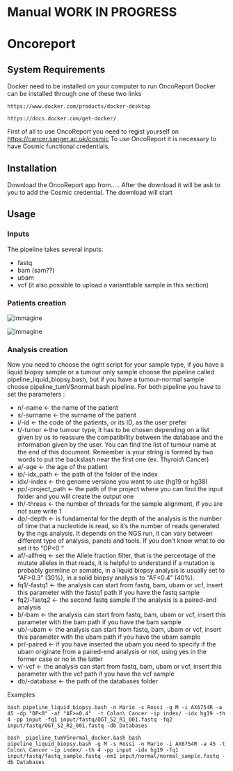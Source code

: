 # Manual WORK IN PROGRESS
# Oncoreport

## System Requirements

Docker need to be installed on your computer to run OncoReport
Docker can be installed through one of these two links

```
https://www.docker.com/products/docker-desktop

https://docs.docker.com/get-docker/
```

First of all to use OncoReport you need to regist yourself on https://cancer.sanger.ac.uk/cosmic
To use OncoReport it is necessary to have Cosmic functional credentials.

## Installation


Download the OncoReport app from.....
After the download it will be ask to you to add the Cosmic credential.
The download will start
 

## Usage 
### Inputs
The pipeline takes several inputs:
-	fastq  
-	bam (sam??)
-	ubam
-	vcf (it also possible to upload a varianttable sample in this section)

### Patients creation

![immagine](https://user-images.githubusercontent.com/57007795/151526164-a1d0842f-474f-47f1-a13d-0ac3ca3f3a0f.png)

![immagine](https://user-images.githubusercontent.com/57007795/151527995-8c2fa702-a4e7-4bc3-b857-91c8bb377daa.png)


### Analysis creation


Now you need to choose the right script for your sample type, if you have a liquid biopsy sample or a tumour only sample choose the pipeline called pipeline_liquid_biopsy.bash, but if you have a tumour-normal sample choose pipeline_tumVSnormal.bash pipeline. 
For both pipeline you have to set the parameters : 
- n/-name <- the name of the patient
- s/-surname <- the surname of the patient
- i/-id <- the code of the patients, or its ID, as the user prefer
- t/-tumor <-the tumour type, it has to be chosen depending on a list given by us to reassure the compatibility between the database and the information given by the user. You can find the list of tumour name at the end of this document. Remember is your string is formed by two words to put the backslash near the first one (ex. Thyroid\ Cancer)
- a/-age <- the age of the patient
- ip/-idx_path <- the path of the folder of the index 
- idx/-index <- the genome versione you want to use (hg19 or hg38)
- pp/-project_path <- the path of the project where you can find the input folder and you will create the output one
- th/-threas <- the number of threads for the sample alignment, if you are not sure write 1
- dp/-depth <- is fundamental for the depth of the analysis is the number of time that a nucleotide is read, so it’s the number of reads generated by the ngs analysis. It depends on the NGS run, it can vary between different type of analysis, panels and tools. If you don’t know what to do set it to “DP<0 “
- af/-allfreq <- set the Allele fraction filter, that is the percentage of the mutate alleles in that reads, it is helpful to understand if a mutation is probably germline or somatic, in a liquid biopsy analysis is usually set to “AF>0.3” (30%), in a solid biopsy analysis to “AF<0.4” (40%).
- fq1/-fastq1 <- the analysis can start from fastq, bam, ubam or vcf, insert this parameter with the fastq1 path if you have the fastq sample
- fq2/-fastq2 <- the second fastq sample if the analysis is a paired-end analysis
- b/-bam <- the analysis can start from fastq, bam, ubam or vcf, insert this parameter with the bam path if you have the bam sample 
- ub/-ubam <-  the analysis can start from fastq, bam, ubam or vcf, insert this parameter with the ubam path if you have the ubam sample
- pr/-paired <-  if you have inserted the ubam you need to specify if the ubam originate from a paired-end analysis or not, using yes in the former case or no in the latter 
- v/-vcf <-  the analysis can start from fastq, bam, ubam or vcf, insert this parameter with the vcf path if you have the vcf sample
- db/-database <- the path of the databases folder

Examples
```
bash pipeline_liquid_biopsy.bash -n Mario -s Rossi -g M -i AX6754R -a 45 -dp "DP<0" -af "AF>=0.4"  -t Colon\ Cancer -ip index/ -idx hg19 -th 4 -pp input -fq1 input/fastq/OGT_S2_R1_001.fastq -fq2 input/fastq/OGT_S2_R2_001.fastq -db Databases
```
```
bash  pipeline_tumVSnormal_docker.bash bash pipeline_liquid_biopsy.bash -g M -s Rossi -n Mario -i AX6754R -a 45 -t Colon\ Cancer -ip index/ -th 4 -pp input -idx hg19 -fq1 input/fastq/fastq_sample.fastq -nm1 input/normal/normal_sample.fastq -db Databases
```

